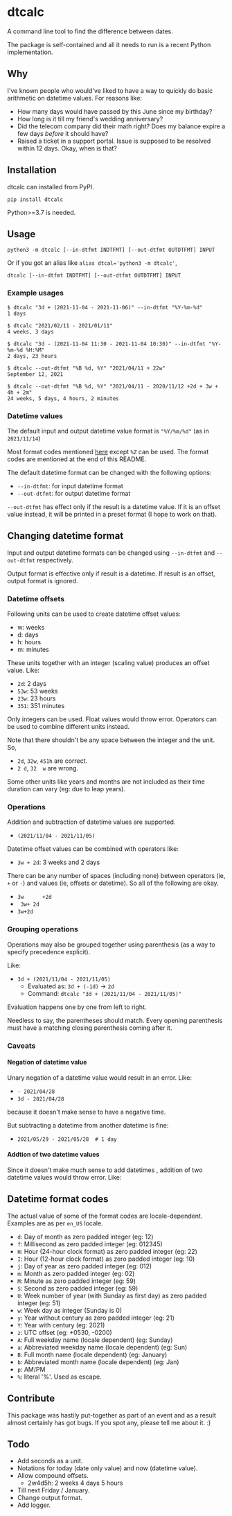 # dtcalc
A command line tool to find the difference between dates.

The package is self-contained and all it needs to run is a recent Python implementation.

## Why
I've known people who would've liked to have a way to quickly do basic arithmetic on datetime values. For reasons like:

 - How many days would have passed by this June since my birthday?
 - How long is it till my friend's  wedding anniversary?
 - Did the telecom company did their math right? Does my balance expire a few days *before* it should have?
 - Raised a ticket in a support portal. Issue is supposed to be resolved within 12 days. Okay, when is that?

## Installation
dtcalc can installed from PyPI.

```
pip install dtcalc
```

Python>=3.7 is needed.

## Usage

```
python3 -m dtcalc [--in-dtfmt INDTFMT] [--out-dtfmt OUTDTFMT] INPUT
```

Or if you got an alias like `alias dtcal='python3 -m dtcalc'`,

```
dtcalc [--in-dtfmt INDTFMT] [--out-dtfmt OUTDTFMT] INPUT
```

### Example usages

```
$ dtcalc "3d + (2021-11-04 - 2021-11-06)" --in-dtfmt "%Y-%m-%d"
1 days

$ dtcalc "2021/02/11 - 2021/01/11"
4 weeks, 3 days

$ dtcalc "3d - (2021-11-04 11:30 - 2021-11-04 10:30)" --in-dtfmt "%Y-%m-%d %H:%M"
2 days, 23 hours

$ dtcalc --out-dtfmt "%B %d, %Y" "2021/04/11 + 22w"
September 12, 2021

$ dtcalc --out-dtfmt "%B %d, %Y" "2021/04/11 - 2020/11/12 +2d + 3w + 4h + 2m"
24 weeks, 5 days, 4 hours, 2 minutes
```

### Datetime values
The default input and output datetime value format is `"%Y/%m/%d"` (as in `2021/11/14`)

Most format codes mentioned [here][10] except `%Z` can be used. The format codes are mentioned at the end of this README.

The default datetime format can be changed with the following options:

 - `--in-dtfmt`: for input datetime format
 - `--out-dtfmt`: for output datetime format

`--out-dtfmt` has effect only if the result is a datetime value. If it is an offset value instead, it will be printed in a preset format (I hope to work on that).

## Changing datetime format
Input and output datetime formats can be changed using `--in-dtfmt` and `--out-dtfmt` respectively.

Output format is effective only if result is a datetime. If result is an offset, output format is ignored.


### Datetime offsets
Following units can be used to create datetime offset values:

 - w: weeks
 - d: days
 - h: hours
 - m: minutes

These units together with an integer (scaling value) produces an offset value. Like:

 - `2d`: 2 days
 - `53w`: 53 weeks
 - `23w`: 23 hours
 - `351`: 351 minutes

Only integers can be used. Float values would throw error. Operators can be used to combine different units instead.

Note that there shouldn't be any space between the integer and the unit. So,

 - `2d`, `32w`, `451h` are correct.
 - `2 d`, `32  w` are wrong.

Some other units like years and months are not included as their time duration can vary (eg: due to leap years).

### Operations
Addition and subtraction of datetime values are supported.

 - `(2021/11/04 - 2021/11/05)`

Datetime offset values can be combined with operators like:

 - `3w + 2d`: 3 weeks and 2 days

There can be any number of spaces (including none) between operators (ie, `+` or `-`) and values (ie, offsets or datetime). So all of the following are okay.

 - `3w      +2d`
 - ` 3w+ 2d`
 - `3w+2d`

### Grouping operations
Operations may also be grouped together using parenthesis (as a way to specify precedence explicit).

Like:

 - `3d + (2021/11/04 - 2021/11/05)`
   + Evaluated as: `3d + (-1d)` → `2d`
   + Command: `dtcalc "3d + (2021/11/04 - 2021/11/05)"`

Evaluation happens one by one from left to right.

Needless to say, the parentheses should match. Every opening parenthesis must have a matching closing parenthesis coming after it.

### Caveats
#### Negation of datetime value
Unary negation of a datetime value would result in an error. Like:

 - `- 2021/04/28`
 - `3d - 2021/04/28`

because it doesn't make sense to have a negative time.

But subtracting a datetime from another datetime is fine:

 - `2021/05/29 - 2021/05/28  # 1 day`

#### Addtion of two datetime values
Since it doesn't make much sense to add datetimes , addition of two datetime values would throw error. Like:

## Datetime format codes
The actual value of some of the format codes are locale-dependent. Examples are as per `en_US` locale.

 - `d`: Day of month as zero padded integer (eg: 12)
 - `f`: Millisecond as zero padded integer (eg: 012345)
 - `H`: Hour (24-hour clock format) as zero padded integer (eg: 22)
 - `I`: Hour (12-hour clock format) as zero padded integer (eg: 10)
 - `j`: Day of year as zero padded integer (eg: 012)
 - `m`: Month as zero padded integer (eg: 02)
 - `M`: Minute as zero padded integer (eg: 59)
 - `S`: Second as zero padded integer (eg: 59)
 - `U`: Week number of year (with Sunday as first day) as zero padded integer (eg: 51)
 - `w`: Week day as integer (Sunday is 0)
 - `y`: Year without century as zero padded integer (eg: 21)
 - `Y`: Year with century (eg: 2021)
 - `z`: UTC offset (eg: +0530, -0200)
 - `A`: Full weekday name (locale dependent) (eg: Sunday)
 - `a`: Abbreviated weekday name (locale dependent) (eg: Sun)
 - `B`: Full month name (locale dependent) (eg: January)
 - `b`: Abbreviated month name (locale dependent) (eg: Jan)
 - `p`: AM/PM
 - `%`: literal '%'. Used as escape.

<!--
 - `G`:
 - `u`:
 - `V`:
-->

## Contribute
This package was hastily put-together as part of an event and as a result almost certainly has got bugs. If you spot any, please tell me about it. :)


## Todo

 - Add seconds as a unit.
 - Notations for today (date only value) and now (datetime value).
 - Allow compound offsets.
   + 2w4d5h: 2 weeks 4 days 5 hours
 - Till next Friday / January.
 - Change output format.
 - Add logger.


[10]: https://docs.python.org/3/library/datetime.html#strftime-and-strptime-format-codes

<!--
## More examples
Remember the scenarios mentioned under the 'Why' section? Here's how we could solve them using dtcal.

### How many days would have passed by this June since my birthday?
If my birthday was on 1982 March 31 and we are looking at June 2021, we can try

```
dtcal --in-dtfmt "%Y %B %d" "2021 June 01 - 1982 March 31"
```
-->
